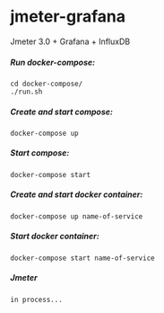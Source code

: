 # jmeter-grafana
Jmeter 3.0 + Grafana + InfluxDB 

##### Run docker-compose:
```shell
cd docker-compose/
./run.sh
```

##### Create and start compose:
```shell
docker-compose up 
```

##### Start compose:
```shell
docker-compose start 
```

##### Create and start docker container:
```shell
docker-compose up name-of-service
```

##### Start docker container:
```shell
docker-compose start name-of-service
```

##### Jmeter
```
in process...
```